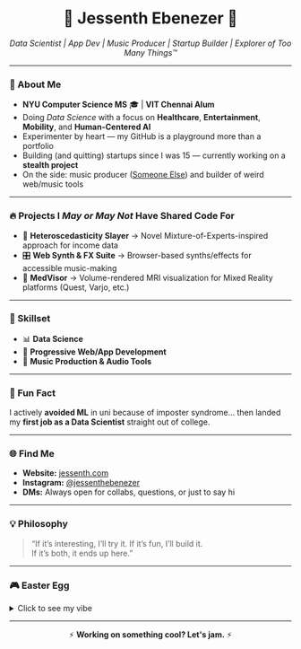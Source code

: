 <h1 align="center">🚀 Jessenth Ebenezer 🌌</h1>
<p align="center"><i>Data Scientist | App Dev | Music Producer | Startup Builder | Explorer of Too Many Things™</i></p>


---

### 🧩 About Me
- **NYU Computer Science MS** 🎓 | **VIT Chennai Alum**
- Doing *Data Science* with a focus on **Healthcare**, **Entertainment**, **Mobility**, and **Human-Centered AI**
- Experimenter by heart — my GitHub is a playground more than a portfolio  
- Building (and quitting) startups since I was 15 — currently working on a **stealth project**
- On the side: music producer ([Someone Else](https://www.jessenth.com)) and builder of weird web/music tools

---

### 🔥 Projects I *May or May Not* Have Shared Code For
- 🧮 **Heteroscedasticity Slayer** → Novel Mixture-of-Experts-inspired approach for income data
- 🎛 **Web Synth & FX Suite** → Browser-based synths/effects for accessible music-making
- 🩻 **MedVisor** → Volume-rendered MRI visualization for Mixed Reality platforms (Quest, Varjo, etc.)

---

### 🎯 Skillset
- 📊 **Data Science**
- 📱 **Progressive Web/App Development**
- 🎵 **Music Production & Audio Tools**

---

### 🤯 Fun Fact
I actively **avoided ML** in uni because of imposter syndrome… then landed my **first job as a Data Scientist** straight out of college.

---

### 🌐 Find Me
- **Website:** [jessenth.com](https://www.jessenth.com)  
- **Instagram:** [@jessenthebenezer](https://instagram.com/jessenthebenezer)  
- **DMs:** Always open for collabs, questions, or just to say hi  

---

### 💡 Philosophy
> “If it’s interesting, I’ll try it. If it’s fun, I’ll build it.  
> If it’s both, it ends up here.”

---

### 🎮 Easter Egg
<details>
<summary>Click to see my vibe</summary>

```
while (alive) {
    explore();
    build();
    breakStuff();
    learn();
}
```

</details>

---

<div align="center">
  
⚡ **Working on something cool? Let's jam.** ⚡

</div>
